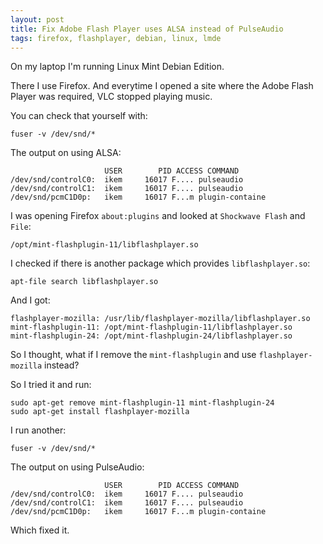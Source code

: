 ```yaml
---
layout: post
title: Fix Adobe Flash Player uses ALSA instead of PulseAudio
tags: firefox, flashplayer, debian, linux, lmde
---
```


On my laptop I'm running Linux Mint Debian Edition.

There I use Firefox. And everytime I opened a site where the Adobe Flash Player was required, VLC stopped playing music.

You can check that yourself with:

```
fuser -v /dev/snd/*
```

The output on using ALSA:

```
                     USER        PID ACCESS COMMAND
/dev/snd/controlC0:  ikem     16017 F.... pulseaudio
/dev/snd/controlC1:  ikem     16017 F.... pulseaudio
/dev/snd/pcmC1D0p:   ikem     16017 F...m plugin-containe
```

I was opening Firefox `about:plugins` and looked at `Shockwave Flash` and `File`:

```
/opt/mint-flashplugin-11/libflashplayer.so
```

I checked if there is another package which provides `libflashplayer.so`:

```
apt-file search libflashplayer.so
```

And I got:

```
flashplayer-mozilla: /usr/lib/flashplayer-mozilla/libflashplayer.so
mint-flashplugin-11: /opt/mint-flashplugin-11/libflashplayer.so
mint-flashplugin-24: /opt/mint-flashplugin-24/libflashplayer.so
```

So I thought, what if I remove the `mint-flashplugin` and use `flashplayer-mozilla` instead?

So I tried it and run:

```
sudo apt-get remove mint-flashplugin-11 mint-flashplugin-24
sudo apt-get install flashplayer-mozilla
```

I run another:

```
fuser -v /dev/snd/*
```

The output on using PulseAudio:

```
                     USER        PID ACCESS COMMAND
/dev/snd/controlC0:  ikem     16017 F.... pulseaudio
/dev/snd/controlC1:  ikem     16017 F.... pulseaudio
/dev/snd/pcmC1D0p:   ikem     16017 F...m plugin-containe
```

Which fixed it.
